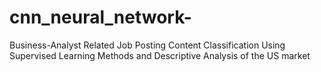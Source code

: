 # cnn_neural_network-
Business-Analyst Related Job Posting Content Classification Using Supervised Learning Methods and Descriptive Analysis of the US market
